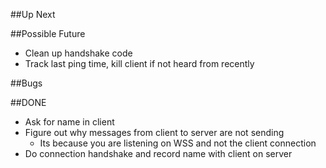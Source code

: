 ##Up Next


##Possible Future
- Clean up handshake code
- Track last ping time, kill client if not heard from recently

##Bugs

##DONE
- Ask for name in client  
- Figure out why messages from client to server are not sending
  - Its because you are listening on WSS and not the client connection
- Do connection handshake and record name with client on server